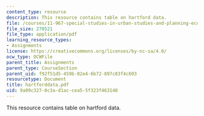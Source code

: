 ```yaml
---
content_type: resource
description: This resource contains table on hartford data.
file: /courses/11-967-special-studies-in-urban-studies-and-planning-economic-development-planning-skills-january-iap-2007/9a09c3270c3ad1accea55f323f463148_hartforddata.pdf
file_size: 270521
file_type: application/pdf
learning_resource_types:
- Assignments
license: https://creativecommons.org/licenses/by-nc-sa/4.0/
ocw_type: OCWFile
parent_title: Assignments
parent_type: CourseSection
parent_uid: f92f51d5-459b-82e4-6b72-897c83f4c693
resourcetype: Document
title: hartforddata.pdf
uid: 9a09c327-0c3a-d1ac-cea5-5f323f463148
---
```

This resource contains table on hartford data.